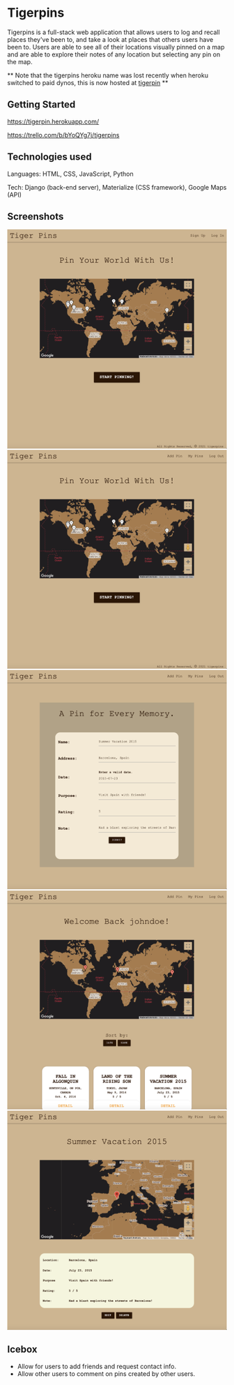 # Tigerpins 
Tigerpins is a full-stack web application that allows users to log and recall places they've been to, and take a look at places that others users have been to. Users are able to see all of their locations visually pinned on a map and are able to explore their notes of any location but selecting any pin on the map.

** Note that the tigerpins heroku name was lost recently when heroku switched to paid dynos, this is now hosted at [tigerpin](https://tigerpin.herokuapp.com/) **

## Getting Started

https://tigerpin.herokuapp.com/

https://trello.com/b/bYoQYg7j/tigerpins

## Technologies used

Languages: HTML, CSS, JavaScript, Python

Tech: Django (back-end server), Materialize (CSS framework), Google Maps (API)

## Screenshots
![homeNotLoggedIn](images/img1.png)
![homeLoggedIn](images/img2.png)
![addForm](images/add.png)
![userIndex](images/img3.png)
![userShow](images/img4.png)

## Icebox
- Allow for users to add friends and request contact info.
- Allow other users to comment on pins created by other users.
